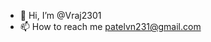 - 👋 Hi, I’m @Vraj2301
- 📫 How to reach me patelvn231@gmail.com

<!---
Vraj2301/Vraj2301 is a ✨ special ✨ repository because its `README.md` (this file) appears on your GitHub profile.
You can click the Preview link to take a look at your changes.
--->

